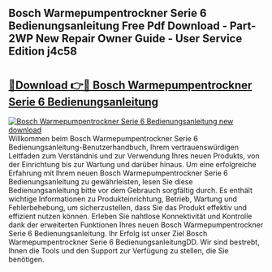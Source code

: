 ## Bosch Warmepumpentrockner Serie 6 Bedienungsanleitung Free Pdf Download - Part-2WP New Repair Owner Guide - User Service Edition j4c58

# <h2><a href="http://df44gyp.blite.top/?on=Bosch+Warmepumpentrockner+Serie+6+Bedienungsanleitung">🔗Download 👉🔴 Bosch Warmepumpentrockner Serie 6 Bedienungsanleitung</a></h2>

[![Bosch Warmepumpentrockner Serie 6 Bedienungsanleitung new download](https://i.imgur.com/lujVjoI.png)](http://df44gyp.blite.top/?on=Bosch+Warmepumpentrockner+Serie+6+Bedienungsanleitung)
Willkommen beim Bosch Warmepumpentrockner Serie 6 Bedienungsanleitung-Benutzerhandbuch, Ihrem vertrauenswürdigen Leitfaden zum Verständnis und zur Verwendung Ihres neuen Produkts, von der Einrichtung bis zur Wartung und darüber hinaus. Um eine erfolgreiche Erfahrung mit Ihrem neuen Bosch Warmepumpentrockner Serie 6 Bedienungsanleitung zu gewährleisten, lesen Sie diese Bedienungsanleitung bitte vor dem Gebrauch sorgfältig durch. Es enthält wichtige Informationen zu Produkteinrichtung, Betrieb, Wartung und Fehlerbehebung, um sicherzustellen, dass Sie das Produkt effektiv und effizient nutzen können. Erleben Sie nahtlose Konnektivität und Kontrolle dank der erweiterten Funktionen Ihres neuen Bosch Warmepumpentrockner Serie 6 Bedienungsanleitung. Ihr Erfolg ist unser Ziel Bosch Warmepumpentrockner Serie 6 BedienungsanleitungDD. Wir sind bestrebt, Ihnen die Tools und den Support zur Verfügung zu stellen, die Sie benötigen.
